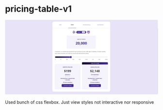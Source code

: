 # pricing-table-v1

![Pricing Table Component](./images/cost-estimator-pricing-table.PNG)

Used bunch of css flexbox. Just view styles not interactive nor responsive
